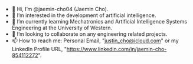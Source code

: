 - 👋 Hi, I’m @jaemin-cho04 (Jaemin Cho).
- 👀 I’m interested in the development of artificial intelligence. 
- 🌱 I’m currently learning Mechatronics and Artificial Intelligence Systems Engineering at the University of Western.
- 💞️ I’m looking to collaborate on any engineering related projects. 
- 📫 How to reach me: Personal Email, "justin_cho@icloud.com" or my LinkedIn Profile URL, "https://www.linkedin.com/in/jaemin-cho-854112272".

<!---
jaemin-cho04/jaemin-cho04 is a ✨ special ✨ repository because its `README.md` (this file) appears on your GitHub profile.
You can click the Preview link to take a look at your changes.
--->
